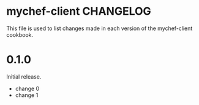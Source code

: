 # mychef-client CHANGELOG

This file is used to list changes made in each version of the mychef-client cookbook.

# 0.1.0

Initial release.

- change 0
- change 1

